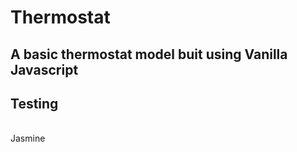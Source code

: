 <h1 align="centre"> Thermostat </h1>
<h2 align="centre"> A basic thermostat model buit using Vanilla Javascript</h2>





<h2 align="centre">Testing</h2>
</br>
Jasmine 


